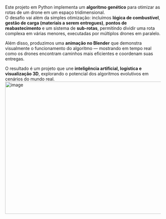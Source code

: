 Este projeto em Python implementa um **algoritmo genético** para otimizar as rotas de um drone em um espaço tridimensional.  
O desafio vai além da simples otimização: incluímos **lógica de combustível**, **gestão de carga (materiais a serem entregues)**, **pontos de reabastecimento** e um sistema de **sub-rotas**, permitindo dividir uma rota complexa em várias menores, executadas por múltiplos drones em paralelo.  

Além disso, produzimos uma **animação no Blender** que demonstra visualmente o funcionamento do algoritmo — mostrando em tempo real como os drones encontram caminhos mais eficientes e coordenam suas entregas.  

O resultado é um projeto que une **inteligência artificial, logística e visualização 3D**, explorando o potencial dos algoritmos evolutivos em cenários do mundo real.
<img width="800" height="427" alt="image" src="https://github.com/user-attachments/assets/f9ee3163-89e1-4e21-b5ae-44b652448efc" />
